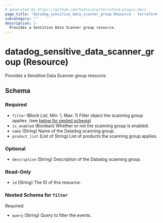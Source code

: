 ```yaml
---
# generated by https://github.com/hashicorp/terraform-plugin-docs
page_title: "datadog_sensitive_data_scanner_group Resource - terraform-provider-datadog"
subcategory: ""
description: |-
  Provides a Sensitive Data Scanner group resource.
---
```


# datadog_sensitive_data_scanner_group (Resource)

Provides a Sensitive Data Scanner group resource.



<!-- schema generated by tfplugindocs -->
## Schema

### Required

- `filter` (Block List, Min: 1, Max: 1) Filter object the scanning group applies. (see [below for nested schema](#nestedblock--filter))
- `is_enabled` (Boolean) Whether or not the scanning group is enabled.
- `name` (String) Name of the Datadog scanning group.
- `product_list` (List of String) List of products the scanning group applies.

### Optional

- `description` (String) Description of the Datadog scanning group.

### Read-Only

- `id` (String) The ID of this resource.

<a id="nestedblock--filter"></a>
### Nested Schema for `filter`

Required:

- `query` (String) Query to filter the events.


